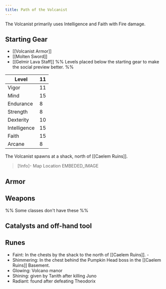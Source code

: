 ```yaml
---
title: Path of the Volcanist
---
```


The Volcanist primarily uses Intelligence and Faith with Fire damage.

## Starting Gear
- [[Volcanist Armor]]
- [[Molten Sword]]
- [[Gelmir Lava Staff]]
%% Levels placed below the starting gear to make the social preview better. %%

| Level | 11 |
| ---- | ---- |
| Vigor | 11 |
| Mind | 15 |
| Endurance | 8 |
| Strength | 8 |
| Dexterity | 10 |
| Intelligence | 15 |
| Faith | 15 |
| Arcane | 8 |

The Volcanist spawns at a shack, north of [[Caelem Ruins]].

> [!info]- Map Location
> EMBEDED_IMAGE

## Armor

## Weapons


%% Some classes don't have these %%

## Catalysts and off-hand tool

## Runes
- Faint: In the chests by the shack to the north of [[Caelem Ruins]].
	  - 
- Shimmering: In the chest behind the Pumpkin Head boss in the [[Caelem Ruins]] Basement.
- Glowing: Volcano manor
- Shining: given by Tanith after killing Juno
- Radiant: found after defeating Theodorix
